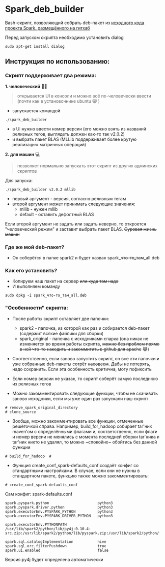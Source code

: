 # Spark_deb_builder

Bash-скрипт, позволяющий собрать deb-пакет из [исходного кода проекта Spark, размещённого на гитхаб](https://github.com/apache/spark)

Перед запуском скрипта необходимо установить dialog
```
sudo apt-get install dialog
```

## Инструкция по использованию:
### Скрипт поддерживает два режима:
**1. человеческий** :man_cartwheeling: 

> открывается UI в консоли и можно всё по-человечески ввести (почти как в установочнике ubuntu :smile_cat:  )
* запускается командой
```
./spark_deb_builder
```

* в UI нужно ввести номер версии (его можно взять из названий релизных тегов, выглядеть должен как-то так v2.0.2)
* и выбрать пакет BLAS (MLLib поддерживает более крутую реализацию матричных операций)

**2. для машин** :computer: 

> позволяет ~~нормально~~ запускать этот скрипт из других админских скриптов

Для запуска:
```
./spark_deb_builder v2.0.2 mllib
```

* первый аргумент - версия, согласно релизным тегам
* второй аргумент может принимать следующие значения:
  * mllib - нужен mllib 
  * default - оставить дефолтный BLAS

Если второй аргумент не задать или задать неверно, то откроется "человеческий режим" и заставит выбрать пакет BLAS. ~~Суровая жизнь машин~~


### Где же мой deb-пакет?
* Он соберётся в папке spark2 и будет назван  spark_~~что-то_там~~_all.deb

### Как его установить?
* Копируем наш пакет на сервер ~~или куда там надо~~
* И выполняем команду
```
sudo dpkg -i spark_что-то_там_all.deb
```


### "Особенности" скрипта:
* После работы скрипт оставляет две папочки:
  * spark2 - папочка, из которой как раз и собирается deb-пакет (содержит всякие файлики для сборки)
  * spark_original - папочка с исходниками спарка (она никак не изменяется во время работы скрипта, ~~можно без проблем прямо в ней что-то накодить и закоммитить в github для apache~~ :joy_cat:)

* Соответственно, если заново запустить скрипт, он все эти папочки и уже собранные deb-пакеты сотрёт ~~насовсем~~.
Дабы не потерять, надо сохранить. Если эта особенность критична, могу пофиксить

* Если номер версии не указан, то скрипт соберёт самую последнюю из релизных тегов

* Можно закомментировать следующие функции, чтобы не скачивать заново исходники, если мы уже один раз запускали наш скрипт
```
# remove_spark_original_directory  
# clone_source
```

* Вообще, можно закомментировать все функции, отмеченные решёточкой справа.
Например, build_for_hadoop собирает tar'ник maven'ом с определёнными флагами и, соответственно, если флаги и номер версии не менялись с момента последней сборки tar'ника и tar'ник никто не удалял, то можно ~спокойно~ обойтись без данной функции
```
# build_for_hadoop  # 
```

* Функция create_conf_spark-defaults_conf создаёт конфиг со стандартными настройками. В случае, если они не нужны в стандартном пакете, функцию также можно закомментировать:
```
# create_conf_spark-defaults_conf
``` 
Сам конфиг:
spark-defaults.conf
```
spark.pyspark.python                      python3
spark.pyspark.driver.python               python3
spark.executorEnv.PYSPARK_PYTHON          python3
spark.executorEnv.PYSPARK_DRIVER_PYTHON   python3

spark.executorEnv.PYTHONPATH              /usr/lib/spark2/python/lib/py4j-0.10.4-src.zip:/usr/lib/spark2/python/lib/pyspark.zip:/usr/lib/spark2/python/:

spark.sql.catalogImplementation           hive
spark.sql.orc.filterPushdown              true
spark.ui.enabled                          false
```
Версия py4j будет определена автоматически
